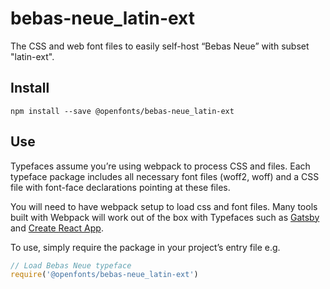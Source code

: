 
# bebas-neue_latin-ext

The CSS and web font files to easily self-host “Bebas Neue” with subset "latin-ext".

## Install

`npm install --save @openfonts/bebas-neue_latin-ext`

## Use

Typefaces assume you’re using webpack to process CSS and files. Each typeface
package includes all necessary font files (woff2, woff) and a CSS file with
font-face declarations pointing at these files.

You will need to have webpack setup to load css and font files. Many tools built
with Webpack will work out of the box with Typefaces such as [Gatsby](https://github.com/gatsbyjs/gatsby)
and [Create React App](https://github.com/facebookincubator/create-react-app).

To use, simply require the package in your project’s entry file e.g.

```javascript
// Load Bebas Neue typeface
require('@openfonts/bebas-neue_latin-ext')
```
